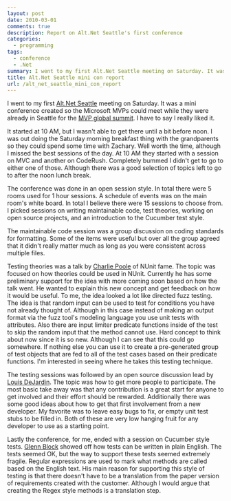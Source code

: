 ```yaml
---
layout: post
date: 2010-03-01
comments: true
description: Report on Alt.Net Seattle's first conference
categories:
  - programming
tags:
  - conference
  - .Net
summary: I went to my first Alt.Net Seattle meeting on Saturday. It was a mini conference created so the Microsoft MVPs could meet while they were already in Seattle for the MVP global summit. I have to say I really liked it.
title: Alt.Net Seattle mini con report
url: /alt_net_seattle_mini_con_report
---
```


I went to my first [Alt.Net Seattle](http://www.altnetseattle.org) meeting on Saturday. It was a mini conference created so the Microsoft MVPs could meet while they were already in Seattle for the [MVP global summit](http://www.mvpsummit2010.com). I have to say I really liked it.

It started at 10 AM, but I wasn't able to get there until a bit before noon. I was out doing the Saturday morning breakfast thing with the grandparents so they could spend some time with Zachary. Well worth the time, although I missed the best sessions of the day. At 10 AM they started with a session on MVC and another on CodeRush. Completely bummed I didn't get to go to either one of those. Although there was a good selection of topics left to go to after the noon lunch break.

The conference was done in an open session style. In total there were 5 rooms used for 1 hour sessions. A schedule of events was on the main room's white board. In total I believe there were 15 sessions to choose from. I picked sessions on writing maintainable code, test theories, working on open source projects, and an introduction to the Cucumber test style.

The maintainable code session was a group discussion on coding standards for formatting. Some of the items were useful but over all the group agreed that it didn't really matter much as long as you were consistent across multiple files.

Testing theories was a talk by [Charlie Poole](http://www.charliepoole.org) of NUnit fame. The topic was focused on how theories could be used in NUnit. Currently he has some preliminary support for the idea with more coming soon based on how the talk went. He wanted to explain this new concept and get feedback on how it would be useful. To me, the idea looked a lot like directed fuzz testing. The idea is that random input can be used to test for conditions you have not already thought of. Although in this case instead of making an output format via the fuzz tool's modeling language you use unit tests with attributes. Also there are input limiter predicate functions inside of the test to skip the random input that the method cannot use.  Hard concept to think about now since it is so new. Although I can see that this could go somewhere. If nothing else you can use it to create a pre-generated group of test objects that are fed to all of the test cases based on their predicate functions. I'm interested in seeing where he takes this testing technique.

The testing sessions was followed by an open source discussion lead by [Louis DeJardin](http://whereslou.com). The topic was how to get more people to participate. The most basic take away was that any contribution is a great start for anyone to get involved and their effort should be rewarded. Additionally there was some good ideas about how to get that first involvement from a new developer. My favorite was to leave easy bugs to fix, or empty unit test stubs to be filled in. Both of these are very low hanging fruit for any developer to use as a starting point.

Lastly the conference, for me, ended with a session on Cucumber style tests. [Glenn Block](http://blogs.msdn.com/gblock) showed off how tests can be written in plain English. The tests seemed OK, but the way to support these tests seemed extremely fragile. Regular expressions are used to mark what methods are called based on the English text. His main reason for supporting this style of testing is that there doesn't have to be a translation from the paper version of requirements created with the customer. Although I would argue that creating the Regex style methods is a translation step.
